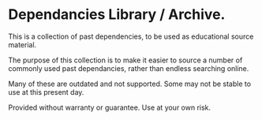 # Dependancies Library / Archive.

This is a collection of past dependencies, to be used as educational source material.

The purpose of this collection is to make it easier to source a number of commonly used past dependancies, rather than endless searching online.

Many of these are outdated and not supported. Some may not be stable to use at this present day.

Provided without warranty or guarantee. Use at your own risk.
